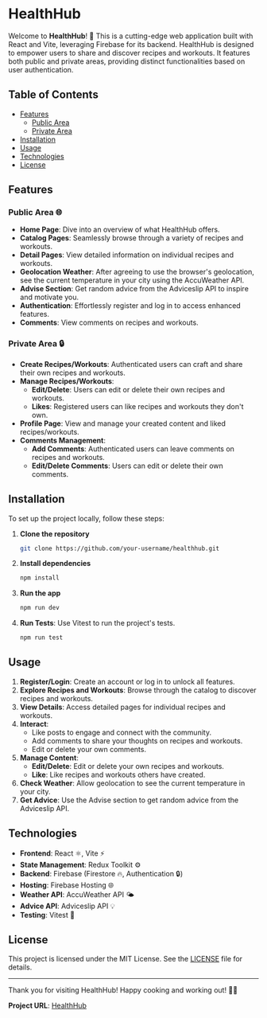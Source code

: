 # HealthHub

Welcome to **HealthHub**! 🚀 This is a cutting-edge web application built with React and Vite, leveraging Firebase for its backend. HealthHub is designed to empower users to share and discover recipes and workouts. It features both public and private areas, providing distinct functionalities based on user authentication.

## Table of Contents

- [Features](#features)
  - [Public Area](#public-area)
  - [Private Area](#private-area)
- [Installation](#installation)
- [Usage](#usage)
- [Technologies](#technologies)
- [License](#license)

## Features

### Public Area 🌐

- **Home Page**: Dive into an overview of what HealthHub offers.
- **Catalog Pages**: Seamlessly browse through a variety of recipes and workouts.
- **Detail Pages**: View detailed information on individual recipes and workouts.
- **Geolocation Weather**: After agreeing to use the browser's geolocation, see the current temperature in your city using the AccuWeather API.
- **Advise Section**: Get random advice from the Adviceslip API to inspire and motivate you.
- **Authentication**: Effortlessly register and log in to access enhanced features.
- **Comments**: View comments on recipes and workouts.

### Private Area 🔒

- **Create Recipes/Workouts**: Authenticated users can craft and share their own recipes and workouts.
- **Manage Recipes/Workouts**: 
  - **Edit/Delete**: Users can edit or delete their own recipes and workouts.
  - **Likes**: Registered users can like recipes and workouts they don't own.
- **Profile Page**: View and manage your created content and liked recipes/workouts.
- **Comments Management**: 
  - **Add Comments**: Authenticated users can leave comments on recipes and workouts.
  - **Edit/Delete Comments**: Users can edit or delete their own comments.

## Installation

To set up the project locally, follow these steps:

1. **Clone the repository**
    ```bash
    git clone https://github.com/your-username/healthhub.git
    ```

2. **Install dependencies**
    ```bash
    npm install
    ```

3. **Run the app**
    ```bash
    npm run dev
    ```

4. **Run Tests**: Use Vitest to run the project's tests.
    ```bash
    npm run test
    ```

## Usage

1. **Register/Login**: Create an account or log in to unlock all features.
2. **Explore Recipes and Workouts**: Browse through the catalog to discover recipes and workouts.
3. **View Details**: Access detailed pages for individual recipes and workouts.
4. **Interact**: 
    - Like posts to engage and connect with the community.
    - Add comments to share your thoughts on recipes and workouts.
    - Edit or delete your own comments.
5. **Manage Content**: 
    - **Edit/Delete**: Edit or delete your own recipes and workouts.
    - **Like**: Like recipes and workouts others have created.
6. **Check Weather**: Allow geolocation to see the current temperature in your city.
7. **Get Advice**: Use the Advise section to get random advice from the Adviceslip API.

## Technologies

- **Frontend**: React ⚛️, Vite ⚡
- **State Management**: Redux Toolkit ⚙️
- **Backend**: Firebase (Firestore 🔥, Authentication 🔒)
- **Hosting**: Firebase Hosting 🌐
- **Weather API**: AccuWeather API 🌤️
- **Advice API**: Adviceslip API 💡
- **Testing**: Vitest 🧪

## License

This project is licensed under the MIT License. See the [LICENSE](LICENSE) file for details.

---

Thank you for visiting HealthHub! Happy cooking and working out! 🥗💪

**Project URL**: [HealthHub](https://healthhub-ddadd.web.app/)
